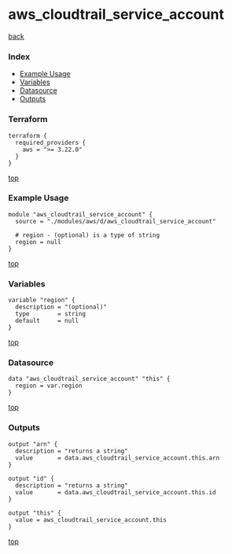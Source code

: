 # aws_cloudtrail_service_account

[back](../aws.md)

### Index

- [Example Usage](#example-usage)
- [Variables](#variables)
- [Datasource](#datasource)
- [Outputs](#outputs)

### Terraform

```hcl
terraform {
  required_providers {
    aws = ">= 3.22.0"
  }
}
```

[top](#index)

### Example Usage

```hcl
module "aws_cloudtrail_service_account" {
  source = "./modules/aws/d/aws_cloudtrail_service_account"

  # region - (optional) is a type of string
  region = null
}
```

[top](#index)

### Variables

```hcl
variable "region" {
  description = "(optional)"
  type        = string
  default     = null
}
```

[top](#index)

### Datasource

```hcl
data "aws_cloudtrail_service_account" "this" {
  region = var.region
}
```

[top](#index)

### Outputs

```hcl
output "arn" {
  description = "returns a string"
  value       = data.aws_cloudtrail_service_account.this.arn
}

output "id" {
  description = "returns a string"
  value       = data.aws_cloudtrail_service_account.this.id
}

output "this" {
  value = aws_cloudtrail_service_account.this
}
```

[top](#index)